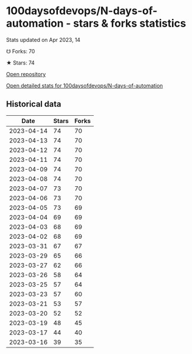 # 100daysofdevops/N-days-of-automation - stars & forks statistics

Stats updated on Apr 2023, 14

☋ Forks: 70

★ Stars: 74

[Open repository](https://github.com/100daysofdevops/N-days-of-automation)

[Open detailed stats for 100daysofdevops/N-days-of-automation](https://reviewgithub.com/rep/100daysofdevops/N-days-of-automation)

## Historical data
| Date | Stars | Forks |
|------|-------|-------|
| 2023-04-14 | 74 | 70 | 
| 2023-04-13 | 74 | 70 | 
| 2023-04-12 | 74 | 70 | 
| 2023-04-11 | 74 | 70 | 
| 2023-04-09 | 74 | 70 | 
| 2023-04-08 | 74 | 70 | 
| 2023-04-07 | 73 | 70 | 
| 2023-04-06 | 73 | 70 | 
| 2023-04-05 | 73 | 69 | 
| 2023-04-04 | 69 | 69 | 
| 2023-04-03 | 68 | 69 | 
| 2023-04-02 | 68 | 69 | 
| 2023-03-31 | 67 | 67 | 
| 2023-03-29 | 65 | 66 | 
| 2023-03-27 | 62 | 66 | 
| 2023-03-26 | 58 | 64 | 
| 2023-03-25 | 57 | 64 | 
| 2023-03-23 | 57 | 60 | 
| 2023-03-21 | 53 | 57 | 
| 2023-03-20 | 52 | 52 | 
| 2023-03-19 | 48 | 45 | 
| 2023-03-17 | 44 | 40 | 
| 2023-03-16 | 39 | 35 | 

